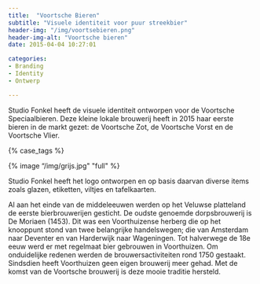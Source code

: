 ```yaml
---
title:  "Voortsche Bieren"
subtitle: "Visuele identiteit voor puur streekbier"
header-img: "/img/voortsebieren.png"
header-img-alt: "Voortsche bieren"
date: 2015-04-04 10:27:01

categories:
- Branding
- Identity
- Ontwerp

---
```


Studio Fonkel heeft de visuele identiteit ontworpen voor de Voortsche Speciaalbieren. Deze kleine lokale brouwerij heeft in 2015 haar eerste bieren in de markt gezet: de Voortsche Zot, de Voortsche Vorst en de Voortsche Vlier.

{% case_tags %}

{% image “/img/grijs.jpg" "full" %}

Studio Fonkel heeft het logo ontworpen en op basis daarvan diverse items zoals glazen, etiketten, viltjes en tafelkaarten.

Al aan het einde van de middeleeuwen werden op het Veluwse platteland de eerste bierbrouwerijen gesticht. De oudste genoemde dorpsbrouwerij is De Moriaen (1453). Dit was een Voorthuizense herberg die op het knooppunt stond van twee belangrijke handelswegen; die van Amsterdam naar Deventer en van Harderwijk naar Wageningen. Tot halverwege de 18e eeuw werd er met regelmaat bier gebrouwen in Voorthuizen. Om onduidelijke redenen werden de brouwersactiviteiten rond 1750 gestaakt. Sindsdien heeft Voorthuizen geen eigen brouwerij meer gehad. Met de komst van de Voortsche brouwerij is deze mooie traditie hersteld.

